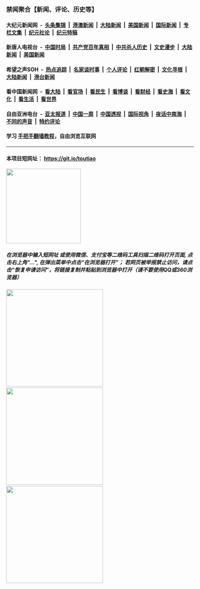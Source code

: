 ### 禁闻聚合【新闻、评论、历史等】

#### 大纪元新闻网 &nbsp;-&nbsp; [头条集锦](indexes/E头条集锦.md?t=02161522) &nbsp;|&nbsp; [港澳新闻](indexes/E港澳新闻.md?t=02161522)  &nbsp;|&nbsp; [大陆新闻](indexes/E大陆新闻.md?t=02161522) &nbsp;|&nbsp; [美国新闻](indexes/E美国新闻.md?t=02161522) &nbsp;|&nbsp; [国际新闻](indexes/E国际新闻.md?t=02161522) &nbsp;|&nbsp; [专栏文集](indexes/E专栏文集.md?t=02161522) &nbsp;|&nbsp; [纪元社论](indexes/E纪元社论.md?t=02161522) &nbsp;|&nbsp; [纪元特稿](indexes/E纪元特稿.md?t=02161522) 

#### 新唐人电视台 &nbsp;-&nbsp; [中国时局](indexes/N中国时局.md?t=02161522) &nbsp;|&nbsp; [共产党百年真相](indexes/N共产党百年真相.md?t=02161522) &nbsp;|&nbsp; [中共杀人历史](indexes/N中共杀人历史.md?t=02161522) &nbsp;|&nbsp; [文史漫步](indexes/N文史漫步.md?t=02161522) &nbsp;|&nbsp; [大陆新闻](indexes/N大陆新闻.md?t=02161522) &nbsp;|&nbsp; [美国新闻](indexes/N美国新闻.md?t=02161522)

#### 希望之声SOH &nbsp;-&nbsp; [热点追踪](indexes/H热点追踪.md?t=02161522) &nbsp;|&nbsp; [名家谈时事](indexes/H名家谈时事.md?t=02161522) &nbsp;|&nbsp; [个人评论](indexes/H个人评论.md?t=02161522)  &nbsp;|&nbsp; [红朝解密](indexes/H红朝解密.md?t=02161522) &nbsp;|&nbsp; [文化寻根](indexes/H文化寻根.md?t=02161522) &nbsp;|&nbsp; [大陆新闻](indexes/H大陆新闻.md?t=02161522) &nbsp;|&nbsp; [港台新闻](indexes/H港台新闻.md?t=02161522)

#### 看中国新闻网 &nbsp;-&nbsp; [看大陆](indexes/S看大陆.md?t=02161522) &nbsp;|&nbsp; [看官场](indexes/S看官场.md?t=02161522) &nbsp;|&nbsp; [看民生](indexes/S看民生.md?t=02161522)  &nbsp;|&nbsp; [看博谈](indexes/S看博谈.md?t=02161522) &nbsp;|&nbsp; [看财经](indexes/S看财经.md?t=02161522) &nbsp;|&nbsp; [看史海](indexes/S看史海.md?t=02161522) &nbsp;|&nbsp; [看文化](indexes/S看文化.md?t=02161522) &nbsp;|&nbsp; [看生活](indexes/S看生活.md?t=02161522) &nbsp;|&nbsp; [看世界](indexes/S看世界.md?t=02161522)

#### 自由亚洲电台 &nbsp;-&nbsp; [亚太报道](indexes/R亚太报道.md?t=02161522) &nbsp;|&nbsp; [中国一周](indexes/R中国一周.md?t=02161522) &nbsp;|&nbsp; [中国透视](indexes/R中国透视.md?t=02161522)  &nbsp;|&nbsp; [国际视角](indexes/R国际视角.md?t=02161522) &nbsp;|&nbsp; [夜话中南海](indexes/R夜话中南海.md?t=02161522) &nbsp;|&nbsp; [不同的声音](indexes/R不同的声音.md?t=02161522) &nbsp;|&nbsp; [特约评论](indexes/R特约评论.md?t=02161522)

#### 学习 [手把手翻墙教程](https://github.com/gfw-breaker/guides/wiki)，自由浏览互联网

----

#### 本项目短网址： https://git.io/toutiao
<img src="https://raw.githubusercontent.com/gfw-breaker/banned-news/master/scripts/img/qr.png" width="200px"/>  

##### 在浏览器中输入短网址 或使用微信、支付宝等二维码工具扫描二维码打开页面, 点击右上角"...", 在弹出菜单中点击“在浏览器打开”； 若网页被举报禁止访问，请点击“恢复申请访问”，将链接复制并粘贴到浏览器中打开（请不要使用QQ或360浏览器）

<img src="https://raw.githubusercontent.com/gfw-breaker/banned-news/master/scripts/img/1.png" width="260px"/> &nbsp; <img src="https://raw.githubusercontent.com/gfw-breaker/banned-news/master/scripts/img/2.png" width="260px"/> &nbsp; <img src="https://raw.githubusercontent.com/gfw-breaker/banned-news/master/scripts/img/3.png" width="260px"/>
